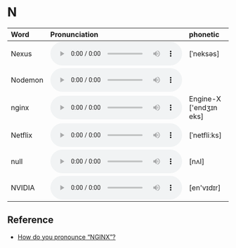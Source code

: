 
# N

| Word  | Pronunciation | phonetic |
| :-- | :-- | :-- |
| Nexus | <audio :src="$withBase('/audio/Nexus.mp3')" controls="controls" controlslist="nodownload"></audio> | [ˈneksəs] |
| Nodemon | <audio :src="$withBase('/audio/Nodemon.mp3')" controls="controls" controlslist="nodownload"></audio> |  |
| nginx | <audio :src="$withBase('/audio/nginx.mp3')" controls="controls" controlslist="nodownload"></audio> | Engine-X ['endʒɪn eks] |
| Netflix | <audio :src="$withBase('/audio/Netflix.mp3')" controls="controls" controlslist="nodownload"></audio> | [ˈnetfliːks] |
| null | <audio :src="$withBase('/audio/null.mp3')" controls="controls" controlslist="nodownload"></audio> | [nʌl] |
| NVIDIA | <audio :src="$withBase('/audio/NVIDIA.mp3')" controls="controls" controlslist="nodownload"></audio> | [en'vɪdɪr] |

## Reference

- [How do you pronounce “NGINX”?](https://www.nginx.com/resources/wiki/community/faq/)
